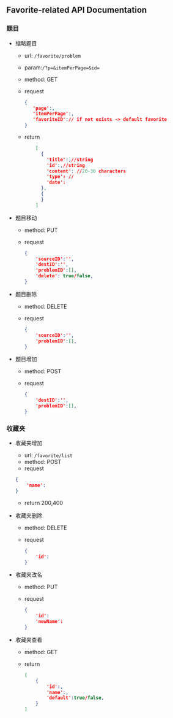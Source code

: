 ## Favorite-related API Documentation

### 题目

* 缩略题目

  * url: `/favorite/problem`

  * param:`/?p=&itemPerPage=&id=`

  * method: GET

  * request

    ```json
    {
       'page':,
       'itemPerPage':,
       'favoriteID':// if not exists -> default favorite
    }
    ```

  * return

    ```json
        [
          {
            'title':,//string
            'id':,//string
            'content': //20-30 characters
            'type': //
            'date':
          },
          {
          }
        ]
    ```

* 题目移动

  * method: PUT

  * request

    ```json
    {
        'sourceID':'',
        'destID':'',
        'problemID':[],
        'delete': true/false,
    }
    ```

* 题目删除

  * method: DELETE

  * request

    ```json
    {
        'sourceID':'',
        'problemID':[],
    }
    ```

* 题目增加

  * method: POST

  * request

    ```json
    {
        'destID':'',
        'problemID':[],
    }
    ```



### 收藏夹

* 收藏夹增加

  * url: `/favorite/list`
  * method: POST
  * request

  ```json
  {
      'name':
  }
  ```

  * return 200,400

* 收藏夹删除

  * method: DELETE

  * request

    ```json
    {
        'id':
    }
    ```

* 收藏夹改名

  * method: PUT

  * request

    ```json
    {
        'id':
        'newName':
    }
    ```

* 收藏夹查看

  * method: GET

  * return

    ```json
    [
        {
            'id':,
            'name':,
            'default':true/false,
        }
    ]
    ```

  ```

  
